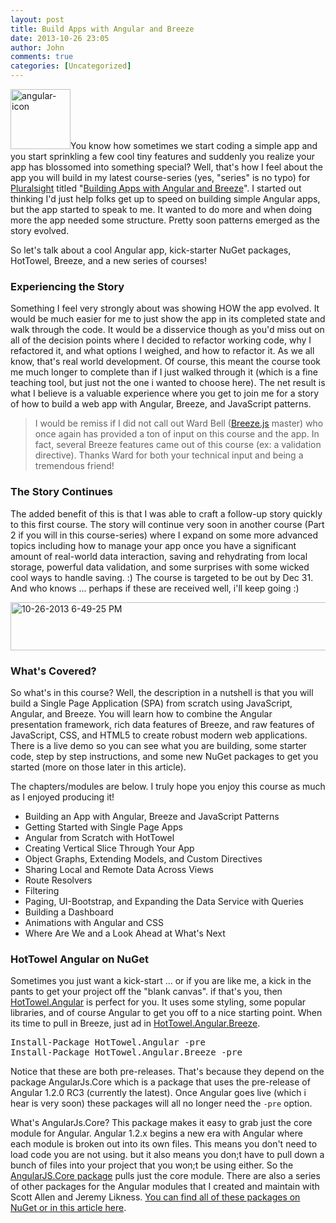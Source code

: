 ```yaml
---
layout: post
title: Build Apps with Angular and Breeze
date: 2013-10-26 23:05
author: John
comments: true
categories: [Uncategorized]
---
```

<img src="/wp-content/uploads/2013/09/angular-icon.png" alt="angular-icon" width="96" height="96" class="alignleft size-full wp-image-21531" />You know how sometimes we start coding a simple app and you start sprinkling a few cool tiny features and suddenly you realize your app has blossomed into something special? Well, that's how I feel about the app you will build in my latest course-series (yes, "series" is no typo) for <a href="http://pluralsight.com" target="_blank">Pluralsight</a> titled "<a href="http://jpapa.me/spangz" target="_blank">Building Apps with Angular and Breeze</a>". I started out thinking I'd just help folks get up to speed on building simple Angular apps, but the app started to speak to me. It wanted to do more and when doing more the app needed some structure. Pretty soon patterns emerged as the story evolved. 

So let's talk about a cool Angular app, kick-starter NuGet packages, HotTowel, Breeze, and a new series of courses!

<h3>Experiencing the Story</h3>
Something I feel very strongly about was showing HOW the app evolved. It would be much easier for me to just show the app in its completed state and walk through the code. It would be a disservice though as you'd miss out on all of the decision points where I decided to refactor working code, why I refactored it, and what options I weighed, and how to refactor it. As we all know, that's real world development. Of course, this meant the course took me much longer to complete than if I just walked through it (which is a fine teaching tool, but just not the one i wanted to choose here).  The net result is what I believe is a valuable experience where you get to join me for a story of how to build a web app with Angular, Breeze, and JavaScript patterns.

<blockquote>I would be remiss if I did not call out Ward Bell (<a href="http://breezejs.com" target="_blank">Breeze.js</a> master) who once again has provided a ton of input on this course and the app. In fact, several Breeze features came out of this course (ex: a validation directive). Thanks Ward for both your technical input and being a tremendous friend!
</blockquote>

<h3>The Story Continues</h3>
The added benefit of this is that I was able to craft a follow-up story quickly to this first course. The story will continue very soon in another course (Part 2 if you will in this course-series) where I expand on some more advanced topics including how to manage your app once you have a significant amount of real-world data interaction, saving and rehydrating from local storage, powerful data validation, and some surprises with some wicked cool ways to handle saving. :) The course is targeted to be out by Dec 31. And who knows ... perhaps if these are received well, i'll keep going :)

<a href="http://jpapa.me/spangz" target="_blank"><img src="/wp-content/uploads/2013/10/10-26-2013-6-49-25-PM-600x77.png" alt="10-26-2013 6-49-25 PM" width="600" height="77" class="aligncenter size-large wp-image-22081" /></a>

<h3>What's Covered?</h3>
So what's in this course? Well, the description in a nutshell is that you will build a Single Page Application (SPA) from scratch using JavaScript, Angular, and Breeze. You will learn how to combine the Angular presentation framework, rich data features of Breeze, and raw features of JavaScript, CSS, and HTML5 to create robust modern web applications. There is a live demo so you can see what you are building, some starter code, step by step instructions, and some new NuGet packages to get you started (more on those later in this article).

The chapters/modules are below. I truly hope you enjoy this course as much as I enjoyed producing it!

<ul>
<li>Building an App with Angular, Breeze and JavaScript Patterns</li>
<li>Getting Started with Single Page Apps</li>	
<li>Angular from Scratch with HotTowel</li>	
<li>Creating Vertical Slice Through Your App</li>	
<li>Object Graphs, Extending Models, and Custom Directives</li>	
<li>Sharing Local and Remote Data Across Views</li>	
<li>Route Resolvers</li>
<li>Filtering</li>
<li>Paging, UI-Bootstrap, and Expanding the Data Service with Queries</li>
<li>Building a Dashboard</li>	
<li>Animations with Angular and CSS</li>
<li>Where Are We and a Look Ahead at What's Next</li>
</ul>

<h3>HotTowel Angular on NuGet</h3>
Sometimes you just want a kick-start ... or if you are like me, a kick in the pants to get your project off the "blank canvas". if that's you, then <a href="https://www.nuget.org/packages/HotTowel.Angular/2.0.0-rc3" target="_blank">HotTowel.Angular</a> is perfect for you. It uses some styling, some popular libraries, and of course Angular to get you off to a nice starting point. When its time to pull in Breeze, just ad in <a href="https://www.nuget.org/packages/HotTowel.Angular.Breeze/2.0.0-rc3" target="_blank">HotTowel.Angular.Breeze</a>. 

<pre class="prettyprint">
Install-Package HotTowel.Angular -pre
Install-Package HotTowel.Angular.Breeze -pre
</pre>

Notice that these are both pre-releases. That's because they depend on the package AngularJs.Core which is a package that uses the pre-release of Angular 1.2.0 RC3 (currently the latest). Once Angular goes live (which i hear is very soon) these packages will all no longer need the <code>-pre</code> option.

What's AngularJs.Core? This package makes it easy to grab just the core module for Angular. Angular 1.2.x begins a new era with Angular where each module is broken out into its own files. This means you don't need to load code you are not using. but it also means you don;t have to pull down a bunch of files into your project that you won;t be using either. So the <a href="https://www.nuget.org/packages/AngularJS.Core" target="_blank">AngularJS.Core package</a> pulls just the core module. There are also a series of other packages for the Angular modules that I created and maintain with Scott Allen and Jeremy Likness. <a href="http://www.johnpapa.net/modular-angularjs-nuget-packages/" target="_blank">You can find all of these packages on NuGet or in this article here</a>.

